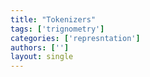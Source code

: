 ```yaml
---
title: "Tokenizers"
tags: ['trignometry']
categories: ['represntation']
authors: ['']
layout: single
---
```

